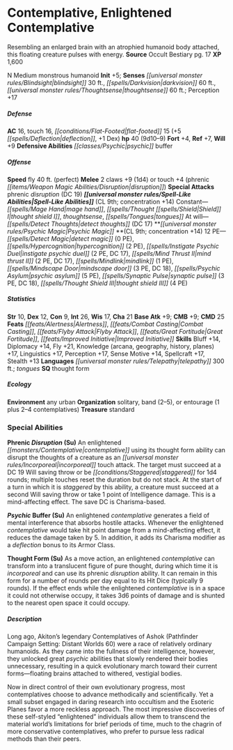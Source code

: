 ﻿---
cssclass: [monsters]
title1: Contemplative, Enlightened Contemplative
desc_short: Resembling an enlarged brain with an atrophied humanoid body attached,
  this floating creature pulses with energy.
title2: Enlightened Contemplative
CR: 5
sources:
- name: Occult Bestiary
  page: 17
  link: http://paizo.com/products/btpy9g21?Pathfinder-Campaign-Setting-Occult-Bestiary
XP: 1600
alignment: N
size: Medium
type: monstrous humanoid
initiative:
  bonus: 5
senses:
  blindsight: 30
  darkvision: 60
  thoughtsense: 60
AC:
  AC: 16
  touch: 16
  flat_footed: 15
  components:
    deflection: 5
    dex: 1
HP:
  HP: 40
  long: 9d10-9
saves:
  fort: 4
  ref: 7
  will: 9
defensive_abilities:
- psychic buffer
speeds:
  fly: 40
  fly_maneuverability: perfect
attacks:
  melee:
  - - text: 2 claws +9 (1d4)
      entries:
      - - damage: 1d4
      count: 2
      attack: claws
      bonus:
      - 9
  - - text: touch +4 (phrenic disruption)
      entries:
      - - effect: phrenic disruption
      attack: touch
      bonus:
      - 4
  special:
  - phrenic disruption (DC 19)
spell_like_abilities:
  entries:
  - name: mage hand
    source: default
    freq: Constant
  - superscripts:
    - OA
    name: thought shield I
    source: default
    freq: Constant
  - superscripts:
    - OA
    name: thoughtsense
    source: default
    freq: Constant
  - name: tongues
    source: default
    freq: Constant
  - name: detect thoughts
    source: default
    freq: At will
    DC: 17
  sources:
  - name: default
    CL: 9
    concentration: 14
psychic_magic:
  entries:
  - name: detect magic
    PE: 0
  - superscripts:
    - OA
    name: hypercognition
    PE: 2
  - superscripts:
    - OA
    name: instigate psychic duel
    PE: 2
    DC: 17
  - superscripts:
    - OA
    name: mind thrust II
    PE: 2
    DC: 17
  - superscripts:
    - OA
    name: mindlink
    PE: 1
  - superscripts:
    - OA
    name: mindscape door
    PE: 3
    DC: 18
  - superscripts:
    - OA
    name: psychic asylum
    PE: 5
  - superscripts:
    - OA
    name: synaptic pulse
    PE: 3
    DC: 18
  - superscripts:
    - OA
    name: thought shield III
    PE: 4
  sources:
  - name: default
    CL: 9
    concentration: 14
  PE: 12
ability_scores:
  STR: 10
  DEX: 12
  CON: 9
  INT: 26
  WIS: 17
  CHA: 21
BAB: 9
CMB: 9
CMD: 25
feats:
- name: Alertness
- name: Combat Casting
- name: Flyby Attack
- name: Great Fortitude
- name: Improved Initiative
skills:
  Bluff: 14
  Diplomacy: 14
  Fly: 21
  Knowledge (arcana): 17
  Knowledge (geography): 17
  Knowledge (history): 17
  Knowledge (planes): 17
  Linguistics: 17
  Perception: 17
  Sense Motive: 14
  Spellcraft: 17
  Stealth: 13
languages:
- telepathy 300 ft.
- tongues
special_qualities:
- thought form
ecology:
  environment: any urban
  organization: solitary, band (2-5), or entourage (1 plus 2-4 contemplatives)
  treasure_type: standard
special_abilities:
  Phrenic Disruption (Su): An enlightened contemplative using its thought form ability
    can disrupt the thoughts of a creature as an incorporeal touch attack. The target
    must succeed at a DC 19 Will saving throw or be staggered for 1d4 rounds; multiple
    touches reset the duration but do not stack. At the start of a turn in which it
    is staggered by this ability, a creature must succeed at a second Will saving
    throw or take 1 point of Intelligence damage. This is a mind-affecting effect.
    The save DC is Charisma-based.
  Psychic Buffer (Su): An enlightened contemplative generates a field of mental interference
    that absorbs hostile attacks. Whenever the enlightened contemplative would take
    hit point damage from a mind-affecting effect, it reduces the damage taken by
    5. In addition, it adds its Charisma modifier as a deflection bonus to its Armor
    Class.
  Thought Form (Su): As a move action, an enlightened contemplative can transform
    into a translucent figure of pure thought, during which time it is incorporeal
    and can use its phrenic disruption ability. It can remain in this form for a number
    of rounds per day equal to its Hit Dice (typically 9 rounds). If the effect ends
    while the enlightened contemplative is in a space it could not otherwise occupy,
    it takes 3d6 points of damage and is shunted to the nearest open space it could
    occupy.
desc_long: |-
  Long ago, Akiton's legendary Contemplatives of Ashok (Pathfinder Campaign Setting: Distant Worlds 60) were a race of relatively ordinary humanoids. As they came into the fullness of their intelligence, however, they unlocked great psychic abilities that slowly rendered their bodies unnecessary, resulting in a quick evolutionary march toward their current forms-floating brains attached to withered, vestigial bodies.

  Now in direct control of their own evolutionary progress, most contemplatives choose to advance methodically and scientifically. Yet a small subset engaged in daring research into occultism and the Esoteric Planes favor a more reckless approach. The most impressive discoveries of these self-styled “enlightened” individuals allow them to transcend the material world's limitations for brief periods of time, much to the chagrin of more conservative contemplatives, who prefer to pursue less radical methods than their peers.

---

# Contemplative, Enlightened Contemplative
Resembling an enlarged brain with an atrophied humanoid body attached, this floating creature pulses with energy.
**Source** Occult Bestiary pg. 17
**XP** 1,600

N Medium monstrous humanoid
**Init** +5; **Senses** _[[universal monster rules/Blindsight|blindsight]]_ 30 ft., _[[spells/Darkvision|darkvision]]_ 60 ft., _[[universal monster rules/Thoughtsense|thoughtsense]]_ 60 ft.; Perception +17

##### Defense

**AC** 16, touch 16, _[[conditions/Flat-Footed|flat-footed]]_ 15 (+5 _[[spells/Deflection|deflection]]_, +1 Dex)
**hp** 40 (9d10–9)
**Fort** +4, **Ref** +7, **Will** +9
**Defensive Abilities** _[[classes/Psychic|psychic]]_ buffer

##### Offense
**Speed** fly 40 ft. (perfect)
**Melee** 2 claws +9 (1d4) or touch +4 (phrenic _[[items/Weapon Magic Abilities/Disruption|disruption]]_)
**Special Attacks** phrenic _disruption_ (DC 19)
**_[[universal monster rules/Spell-Like Abilities|Spell-Like Abilities]]_** (CL 9th; concentration +14)
Constant—_[[spells/Mage Hand|mage hand]]_, _[[spells/Thought _[[spells/Shield|Shield]]_ I|thought _shield_ I]]_, _thoughtsense_, _[[spells/Tongues|tongues]]_
At will—_[[spells/Detect Thoughts|detect thoughts]]_ (DC 17)
**_[[universal monster rules/Psychic Magic|Psychic Magic]]_ **(CL 9th; concentration +14)
12 PE—_[[spells/Detect Magic|detect magic]]_ (0 PE), _[[spells/Hypercognition|hypercognition]]_ (2 PE), _[[spells/Instigate _Psychic_ Duel|instigate _psychic_ duel]]_ (2 PE, DC 17), _[[spells/Mind Thrust II|mind thrust II]]_ (2 PE, DC 17), _[[spells/Mindlink|mindlink]]_ (1 PE), _[[spells/Mindscape Door|mindscape door]]_ (3 PE, DC 18), _[[spells/Psychic Asylum|psychic asylum]]_ (5 PE), _[[spells/Synaptic Pulse|synaptic pulse]]_ (3 PE, DC 18), _[[spells/Thought _Shield_ III|thought _shield_ III]]_ (4 PE)

##### Statistics
**Str** 10, **Dex** 12, **Con** 9, **Int** 26, **Wis** 17, **Cha** 21
**Base Atk** +9; **CMB** +9; **CMD** 25
**Feats** _[[feats/Alertness|Alertness]]_, _[[feats/Combat Casting|Combat Casting]]_, _[[feats/Flyby Attack|Flyby Attack]]_, _[[feats/Great Fortitude|Great Fortitude]]_, _[[feats/Improved Initiative|Improved Initiative]]_
**Skills** Bluff +14, Diplomacy +14, Fly +21, Knowledge (arcana, geography, history, planes) +17, Linguistics +17, Perception +17, Sense Motive +14, Spellcraft +17, Stealth +13
**Languages** _[[universal monster rules/Telepathy|telepathy]]_ 300 ft.; _tongues_
**SQ** thought form

##### Ecology

**Environment** any urban
**Organization** solitary, band (2–5), or entourage (1 plus 2–4 contemplatives)
**Treasure** standard

### Special Abilities

**Phrenic _Disruption_ (Su)** An enlightened _[[monsters/Contemplative|contemplative]]_ using its thought form ability can disrupt the thoughts of a creature as an _[[universal monster rules/Incorporeal|incorporeal]]_ touch attack. The target must succeed at a DC 19 Will saving throw or be _[[conditions/Staggered|staggered]]_ for 1d4 rounds; multiple touches reset the duration but do not stack. At the start of a turn in which it is _staggered_ by this ability, a creature must succeed at a second Will saving throw or take 1 point of Intelligence damage. This is a mind-affecting effect. The save DC is Charisma-based.

**_Psychic_ Buffer (Su)** An enlightened _contemplative_ generates a field of mental interference that absorbs hostile attacks. Whenever the enlightened _contemplative_ would take hit point damage from a mind-affecting effect, it reduces the damage taken by 5. In addition, it adds its Charisma modifier as a _deflection_ bonus to its Armor Class.

**Thought Form (Su)** As a move action, an enlightened _contemplative_ can transform into a translucent figure of pure thought, during which time it is _incorporeal_ and can use its phrenic _disruption_ ability. It can remain in this form for a number of rounds per day equal to its Hit Dice (typically 9 rounds). If the effect ends while the enlightened _contemplative_ is in a space it could not otherwise occupy, it takes 3d6 points of damage and is shunted to the nearest open space it could occupy.

##### Description

Long ago, Akiton’s legendary Contemplatives of Ashok (Pathfinder Campaign Setting: Distant Worlds 60) were a race of relatively ordinary humanoids. As they came into the fullness of their intelligence, however, they unlocked great _psychic_ abilities that slowly rendered their bodies unnecessary, resulting in a quick evolutionary march toward their current forms—floating brains attached to withered, vestigial bodies.

Now in direct control of their own evolutionary progress, most contemplatives choose to advance methodically and scientifically. Yet a small subset engaged in daring research into occultism and the Esoteric Planes favor a more reckless approach. The most impressive discoveries of these self-styled “enlightened” individuals allow them to transcend the material world’s limitations for brief periods of time, much to the chagrin of more conservative contemplatives, who prefer to pursue less radical methods than their peers.